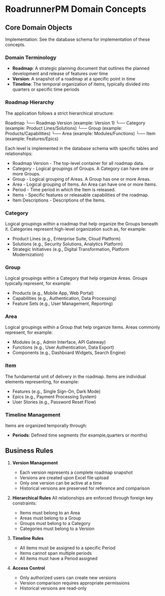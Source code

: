 # RoadrunnerPM Domain Concepts

## Core Domain Objects
Implementation: See the database schema for implementation of these concepts.

### Domain Terminology
- **Roadmap**: A strategic planning document that outlines the planned development and release of features over time
- **Version**: A snapshot of a roadmap at a specific point in time
- **Timeline**: The temporal organization of items, typically divided into quarters or specific time periods


### Roadmap Hierarchy
The application follows a strict hierarchical structure:

Roadmap 
└── Roadmap Version (example: Version 1)
   └── Category (example: Product Lines/Solutions)
      └── Group (example: Products/Capabilities)
         └── Area (example: Modules/Functions)
               └── Item (example: Features/Epics)

Each level is implemented in the database schema with specific tables and relationships:
- Roadmap Version - The top-level container for all roadmap data.
- Category - Logical groupings of Groups. A Category can have one or more Groups.
- Group - Logical grouping of Areas. A Group has one or more Areas.
- Area - Logical grouping of Items. An Area can have one or more Items.
- Period - Time period in which the Item is released.
- Items - Specific features or releasable capabilities of the roadmap.
- Item Descriptions - Descriptions of the Items.

### Category
Logical groupings within a roadmap that help organize the Groups beneath it. Categories represent high-level organization such as, for example:
- Product Lines (e.g., Enterprise Suite, Cloud Platform)
- Solutions (e.g., Security Solutions, Analytics Platform)
- Strategic Initiatives (e.g., Digital Transformation, Platform Modernization)

### Group
Logical groupings within a Category that help organize Areas. Groups typically represent, for example:
- Products (e.g., Mobile App, Web Portal)
- Capabilities (e.g., Authentication, Data Processing)
- Feature Sets (e.g., User Management, Reporting)

### Area
Logical groupings within a Group that help organize Items. Areas commonly represent, for example:
- Modules (e.g., Admin Interface, API Gateway)
- Functions (e.g., User Authentication, Data Export)
- Components (e.g., Dashboard Widgets, Search Engine)

### Item
The fundamental unit of delivery in the roadmap. Items are individual elements representing, for example:
- Features (e.g., Single Sign-On, Dark Mode)
- Epics (e.g., Payment Processing System)
- User Stories (e.g., Password Reset Flow)

### Timeline Management

Items are organized temporally through:

- **Periods**: Defined time segments (for example,quarters or months)

## Business Rules

1. **Version Management**
   - Each version represents a complete roadmap snapshot
   - Versions are created upon Excel file upload
   - Only one version can be active at a time
   - Historical versions are preserved for reference and comparison

2. **Hierarchical Rules**
   All relationships are enforced through foreign key constraints:
   - Items must belong to an Area
   - Areas must belong to a Group
   - Groups must belong to a Category
   - Categories must belong to a Version

3. **Timeline Rules**
   - All items must be assigned to a specific Period
   - Items cannot span multiple periods
   - All items must have a Period assigned

4. **Access Control**
   - Only authorized users can create new versions
   - Version comparison requires appropriate permissions
   - Historical versions are read-only